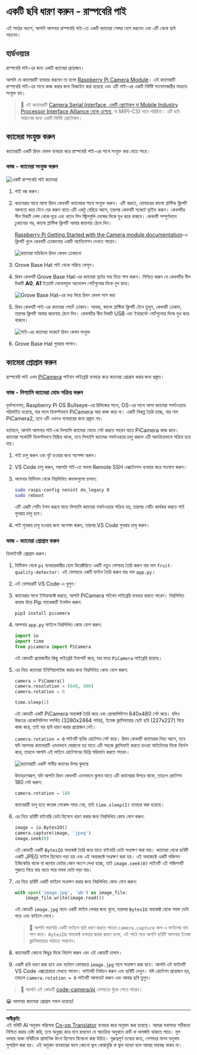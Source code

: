 <!--
CO_OP_TRANSLATOR_METADATA:
{
  "original_hash": "c677667095f6133eee418c7e53615d05",
  "translation_date": "2025-08-27T10:20:10+00:00",
  "source_file": "4-manufacturing/lessons/2-check-fruit-from-device/pi-camera.md",
  "language_code": "bn"
}
-->
# একটি ছবি ধারণ করুন - রাস্পবেরি পাই

এই পাঠের অংশে, আপনি আপনার রাস্পবেরি পাই-তে একটি ক্যামেরা সেন্সর যোগ করবেন এবং এটি থেকে ছবি পড়বেন।

## হার্ডওয়্যার

রাস্পবেরি পাই-এর জন্য একটি ক্যামেরা প্রয়োজন।

আপনি যে ক্যামেরাটি ব্যবহার করবেন তা হলো [Raspberry Pi Camera Module](https://www.raspberrypi.org/products/camera-module-v2/)। এই ক্যামেরাটি রাস্পবেরি পাই-এর সাথে কাজ করার জন্য ডিজাইন করা হয়েছে এবং এটি পাই-এর একটি নির্দিষ্ট সংযোগকারীর মাধ্যমে সংযুক্ত হয়।

> 💁 এই ক্যামেরাটি [Camera Serial Interface, একটি প্রোটোকল যা Mobile Industry Processor Interface Alliance থেকে এসেছে](https://wikipedia.org/wiki/Camera_Serial_Interface), যা MIPI-CSI নামে পরিচিত। এটি ছবি পাঠানোর জন্য একটি নির্দিষ্ট প্রোটোকল।

## ক্যামেরা সংযুক্ত করুন

ক্যামেরাটি একটি রিবন কেবল ব্যবহার করে রাস্পবেরি পাই-এর সাথে সংযুক্ত করা যেতে পারে।

### কাজ - ক্যামেরা সংযুক্ত করুন

![একটি রাস্পবেরি পাই ক্যামেরা](../../../../../translated_images/pi-camera-module.4278753c31bd6e757aa2b858be97d72049f71616278cefe4fb5abb485b40a078.bn.png)

1. পাই বন্ধ করুন।

1. ক্যামেরার সাথে আসা রিবন কেবলটি ক্যামেরার সাথে সংযুক্ত করুন। এটি করতে, হোল্ডারের কালো প্লাস্টিক ক্লিপটি আলতো করে টেনে বের করুন যাতে এটি একটু বেরিয়ে আসে, তারপর কেবলটি সকেটে স্লাইড করুন। কেবলটির নীল দিকটি লেন্স থেকে দূরে এবং ধাতব পিন স্ট্রিপগুলি লেন্সের দিকে মুখ করে থাকবে। কেবলটি সম্পূর্ণভাবে ঢুকানোর পর, কালো প্লাস্টিক ক্লিপটি আবার জায়গায় ঠেলে দিন।

    [Raspberry Pi Getting Started with the Camera module documentation](https://projects.raspberrypi.org/en/projects/getting-started-with-picamera/2)-এ ক্লিপটি খুলে কেবলটি ঢোকানোর একটি অ্যানিমেশন দেখতে পারেন।

    ![ক্যামেরা মডিউলে রিবন কেবল ঢোকানো](../../../../../translated_images/pi-camera-ribbon-cable.0bf82acd251611c21ac616f082849413e2b322a261d0e4f8fec344248083b07e.bn.png)

1. Grove Base Hat পাই থেকে সরিয়ে ফেলুন।

1. রিবন কেবলটি Grove Base Hat-এর ক্যামেরা স্লটের মধ্য দিয়ে পাস করুন। নিশ্চিত করুন যে কেবলটির নীল দিকটি **A0**, **A1** ইত্যাদি লেবেলযুক্ত অ্যানালগ পোর্টগুলোর দিকে মুখ করে।

    ![Grove Base Hat-এর মধ্য দিয়ে রিবন কেবল পাস করা](../../../../../translated_images/grove-base-hat-ribbon-cable.501fed202fcf73b11b2b68f6d246189f7d15d3e4423c572ddee79d77b4632b47.bn.png)

1. রিবন কেবলটি পাই-এর ক্যামেরা পোর্টে ঢোকান। আবার, কালো প্লাস্টিক ক্লিপটি টেনে তুলুন, কেবলটি ঢোকান, তারপর ক্লিপটি আবার জায়গায় ঠেলে দিন। কেবলটির নীল দিকটি USB এবং ইথারনেট পোর্টগুলোর দিকে মুখ করে থাকবে।

    ![পাই-এর ক্যামেরা সকেটে রিবন কেবল সংযুক্ত](../../../../../translated_images/pi-camera-socket-ribbon-cable.a18309920b11800911082ed7aa6fb28e6d9be3a022e4079ff990016cae3fca10.bn.png)

1. Grove Base Hat পুনরায় লাগান।

## ক্যামেরা প্রোগ্রাম করুন

রাস্পবেরি পাই এখন [PiCamera](https://pypi.org/project/picamera/) পাইথন লাইব্রেরি ব্যবহার করে ক্যামেরা প্রোগ্রাম করার জন্য প্রস্তুত।

### কাজ - লিগ্যাসি ক্যামেরা মোড সক্রিয় করুন

দুর্ভাগ্যবশত, Raspberry Pi OS Bullseye-এর রিলিজের সাথে, OS-এর সাথে আসা ক্যামেরা সফটওয়্যার পরিবর্তিত হয়েছে, যার ফলে ডিফল্টভাবে PiCamera আর কাজ করে না। একটি বিকল্প তৈরি হচ্ছে, যার নাম PiCamera2, তবে এটি এখনও ব্যবহারের জন্য প্রস্তুত নয়।

বর্তমানে, আপনি আপনার পাই-কে লিগ্যাসি ক্যামেরা মোডে সেট করতে পারেন যাতে PiCamera কাজ করে। ক্যামেরা সকেটটি ডিফল্টভাবে নিষ্ক্রিয় থাকে, তবে লিগ্যাসি ক্যামেরা সফটওয়্যার চালু করলে এটি স্বয়ংক্রিয়ভাবে সক্রিয় হয়ে যায়।

1. পাই চালু করুন এবং বুট হওয়ার জন্য অপেক্ষা করুন।

1. VS Code চালু করুন, সরাসরি পাই-তে অথবা Remote SSH এক্সটেনশন ব্যবহার করে সংযোগ করুন।

1. আপনার টার্মিনাল থেকে নিম্নলিখিত কমান্ডগুলো চালান:

    ```sh
    sudo raspi-config nonint do_legacy 0
    sudo reboot
    ```

    এটি একটি সেটিং টগল করবে যাতে লিগ্যাসি ক্যামেরা সফটওয়্যার সক্রিয় হয়, তারপর সেটিং কার্যকর করতে পাই পুনরায় চালু হবে।

1. পাই পুনরায় চালু হওয়ার জন্য অপেক্ষা করুন, তারপর VS Code পুনরায় চালু করুন।

### কাজ - ক্যামেরা প্রোগ্রাম করুন

ডিভাইসটি প্রোগ্রাম করুন।

1. টার্মিনাল থেকে `pi` ব্যবহারকারীর হোম ডিরেক্টরিতে একটি নতুন ফোল্ডার তৈরি করুন যার নাম `fruit-quality-detector`। এই ফোল্ডারে একটি ফাইল তৈরি করুন যার নাম `app.py`।

1. এই ফোল্ডারটি VS Code-এ খুলুন।

1. ক্যামেরার সাথে ইন্টারঅ্যাক্ট করতে, আপনি PiCamera পাইথন লাইব্রেরি ব্যবহার করতে পারেন। নিম্নলিখিত কমান্ড দিয়ে Pip প্যাকেজটি ইনস্টল করুন:

    ```sh
    pip3 install picamera
    ```

1. আপনার `app.py` ফাইলে নিম্নলিখিত কোড যোগ করুন:

    ```python
    import io
    import time
    from picamera import PiCamera
    ```

    এই কোডটি প্রয়োজনীয় কিছু লাইব্রেরি ইমপোর্ট করে, যার মধ্যে `PiCamera` লাইব্রেরি রয়েছে।

1. এর নিচে ক্যামেরা ইনিশিয়ালাইজ করার জন্য নিম্নলিখিত কোড যোগ করুন:

    ```python
    camera = PiCamera()
    camera.resolution = (640, 480)
    camera.rotation = 0
    
    time.sleep(2)
    ```

    এই কোডটি একটি PiCamera অবজেক্ট তৈরি করে এবং রেজোলিউশন 640x480 সেট করে। যদিও উচ্চতর রেজোলিউশন সমর্থিত (3280x2464 পর্যন্ত), ইমেজ ক্লাসিফায়ার ছোট ছবি (227x227) নিয়ে কাজ করে, তাই বড় ছবি ধারণ করার প্রয়োজন নেই।

    `camera.rotation = 0` লাইনটি ছবির রোটেশন সেট করে। রিবন কেবলটি ক্যামেরার নিচে আসে, তবে যদি আপনার ক্যামেরাটি এমনভাবে ঘোরানো হয় যাতে এটি সহজে ক্লাসিফাই করতে চাওয়া আইটেমের দিকে নির্দেশ করে, তাহলে আপনি এই লাইনে রোটেশনের ডিগ্রি পরিবর্তন করতে পারেন।

    ![ক্যামেরাটি একটি পানীয় ক্যানের উপর ঝুলছে](../../../../../translated_images/pi-camera-upside-down.5376961ba31459883362124152ad6b823d5ac5fc14e85f317e22903bd681c2b6.bn.png)

    উদাহরণস্বরূপ, যদি আপনি রিবন কেবলটি এমনভাবে ঝুলান যাতে এটি ক্যামেরার উপরে থাকে, তাহলে রোটেশন 180 সেট করুন:

    ```python
    camera.rotation = 180
    ```

    ক্যামেরাটি চালু হতে কয়েক সেকেন্ড সময় নেয়, তাই `time.sleep(2)` ব্যবহার করা হয়েছে।

1. এর নিচে ছবিটি বাইনারি ডেটা হিসেবে ধারণ করার জন্য নিম্নলিখিত কোড যোগ করুন:

    ```python
    image = io.BytesIO()
    camera.capture(image, 'jpeg')
    image.seek(0)
    ```

    এই কোডটি একটি `BytesIO` অবজেক্ট তৈরি করে যাতে বাইনারি ডেটা সংরক্ষণ করা যায়। ক্যামেরা থেকে ছবিটি একটি JPEG ফাইল হিসেবে পড়া হয় এবং এই অবজেক্টে সংরক্ষণ করা হয়। এই অবজেক্টে একটি পজিশন ইন্ডিকেটর থাকে যা জানায় ডেটার কোন অংশে লেখা হচ্ছে, তাই `image.seek(0)` লাইনটি এই পজিশনটি শুরুতে নিয়ে যায় যাতে পরে সমস্ত ডেটা পড়া যায়।

1. এর নিচে ছবিটি একটি ফাইলে সংরক্ষণ করার জন্য নিম্নলিখিত কোড যোগ করুন:

    ```python
    with open('image.jpg', 'wb') as image_file:
        image_file.write(image.read())
    ```

    এই কোডটি `image.jpg` নামে একটি ফাইল লেখার জন্য খুলে, তারপর `BytesIO` অবজেক্ট থেকে সমস্ত ডেটা পড়ে এবং ফাইলে লেখে।

    > 💁 আপনি সরাসরি একটি ফাইলে ছবি ধারণ করতে পারেন `camera.capture` কল-এ ফাইলের নাম পাস করে। `BytesIO` অবজেক্ট ব্যবহার করার কারণ হলো, এই পাঠে পরে আপনি ছবিটি আপনার ইমেজ ক্লাসিফায়ারে পাঠাতে পারবেন।

1. ক্যামেরাটি কোনো কিছুর দিকে নির্দেশ করুন এবং এই কোডটি চালান।

1. একটি ছবি ধারণ করা হবে এবং বর্তমান ফোল্ডারে `image.jpg` নামে সংরক্ষণ করা হবে। আপনি এই ফাইলটি VS Code এক্সপ্লোরারে দেখতে পাবেন। ফাইলটি নির্বাচন করুন এবং ছবিটি দেখুন। যদি রোটেশন প্রয়োজন হয়, তাহলে `camera.rotation = 0` লাইনটি আপডেট করুন এবং আবার ছবি তুলুন।

> 💁 আপনি এই কোডটি [code-camera/pi](../../../../../4-manufacturing/lessons/2-check-fruit-from-device/code-camera/pi) ফোল্ডারে খুঁজে পেতে পারেন।

😀 আপনার ক্যামেরা প্রোগ্রাম সফল হয়েছে!

---

**অস্বীকৃতি**:  
এই নথিটি AI অনুবাদ পরিষেবা [Co-op Translator](https://github.com/Azure/co-op-translator) ব্যবহার করে অনুবাদ করা হয়েছে। আমরা যথাসাধ্য সঠিকতা নিশ্চিত করার চেষ্টা করি, তবে অনুগ্রহ করে মনে রাখবেন যে স্বয়ংক্রিয় অনুবাদে ত্রুটি বা অসঙ্গতি থাকতে পারে। মূল ভাষায় থাকা নথিটিকে প্রামাণিক উৎস হিসেবে বিবেচনা করা উচিত। গুরুত্বপূর্ণ তথ্যের জন্য, পেশাদার মানব অনুবাদ সুপারিশ করা হয়। এই অনুবাদ ব্যবহারের ফলে কোনো ভুল বোঝাবুঝি বা ভুল ব্যাখ্যা হলে আমরা দায়বদ্ধ থাকব না।